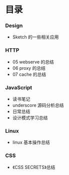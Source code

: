 # 目录

### Design

* Sketch 的一些相关应用


### HTTP

* 05 webserve 的总结
* 06 proxy 的总结
* 07 cache 的总结

### JavaScript

* 读书笔记
* underscore 源码分析总结
* 日常总结
* 设计模式学习总结

### Linux

* linux 基本操作总结

### CSS

* 《CSS SECRETS》总结

